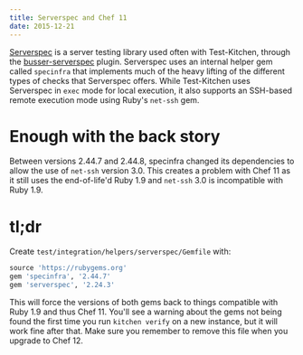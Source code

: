 ```yaml
---
title: Serverspec and Chef 11
date: 2015-12-21
---
```


[Serverspec](http://serverspec.org/) is a server testing library used often
with Test-Kitchen, through the [busser-serverspec](https://github.com/test-kitchen/busser-serverspec)
plugin. Serverspec uses an internal helper gem called `specinfra` that
implements much of the heavy lifting of the different types of checks that
Serverspec offers. While Test-Kitchen uses Serverspec in `exec` mode for local
execution, it also supports an SSH-based remote execution mode using Ruby's
`net-ssh` gem.

# Enough with the back story

Between versions 2.44.7 and 2.44.8, specinfra changed its dependencies to allow
the use of `net-ssh` version 3.0. This creates a problem with Chef 11 as it
still uses the end-of-life'd Ruby 1.9 and `net-ssh` 3.0 is incompatible with
Ruby 1.9.

# tl;dr

Create `test/integration/helpers/serverspec/Gemfile` with:

```ruby
source 'https://rubygems.org'
gem 'specinfra', '2.44.7'
gem 'serverspec', '2.24.3'
```

This will force the versions of both gems back to things compatible with Ruby 1.9
and thus Chef 11. You'll see a warning about the gems not being found the first
time you run `kitchen verify` on a new instance, but it will work fine after that.
Make sure you remember to remove this file when you upgrade to Chef 12.
